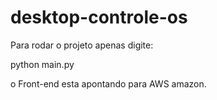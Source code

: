 # desktop-controle-os

Para rodar o projeto apenas digite:

python main.py



o Front-end esta apontando para AWS amazon.

